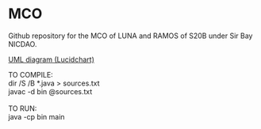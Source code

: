 # MCO

 Github repository for the MCO of LUNA and RAMOS of S20B under Sir Bay NICDAO.

 <a href= "https://lucid.app/lucidchart/c62a1760-2b3b-4088-a15f-5f7ef016773d/edit?page=5l3mA38qXu4-&invitationId=inv_5460cf21-d470-4085-840b-668d3c5f951e#">UML diagram (Lucidchart)</a>

<p>
 TO COMPILE:<br>
dir /S /B *.java > sources.txt<br>
javac -d bin @sources.txt<br>
<br>
TO RUN:<br>
java -cp bin main
</p>